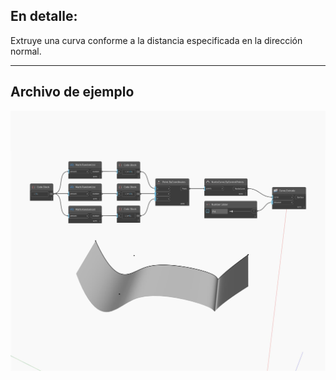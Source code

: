 ## En detalle:
Extruye una curva conforme a la distancia especificada en la dirección normal.
___
## Archivo de ejemplo

![Extrude (distance)](./Autodesk.DesignScript.Geometry.Curve.Extrude(distance)_img.jpg)

